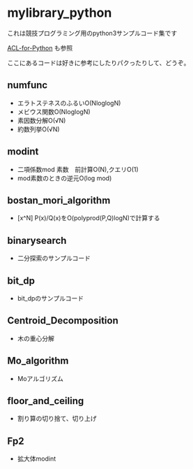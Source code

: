 # mylibrary_python
これは競技プログラミング用のpython3サンプルコード集です

[ACL-for-Python](https://github.com/shakayami/ACL-for-python)
も参照

ここにあるコードは好きに参考にしたりパクったりして、どうぞ。

## numfunc
- エラトステネスのふるいO(NloglogN)
- メビウス関数O(NloglogN)
- 素因数分解O(√N)
- 約数列挙O(√N)

## modint
- 二項係数mod 素数　前計算O(N),クエリO(1)
- mod素数のときの逆元O(log mod)
## bostan_mori_algorithm
- [x^N] P(x)/Q(x)をO(polyprod(P,Q)logN)で計算する
## binarysearch
- 二分探索のサンプルコード
## bit_dp
- bit_dpのサンプルコード
## Centroid_Decomposition
- 木の重心分解
## Mo_algorithm
- Moアルゴリズム
## floor_and_ceiling
- 割り算の切り捨て、切り上げ
## Fp2
- 拡大体modint
